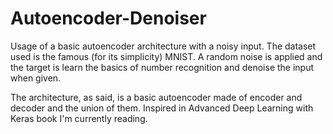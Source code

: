 # Autoencoder-Denoiser

Usage of a basic autoencoder architecture with a noisy input.
The dataset used is the famous (for its simplicity) MNIST. A random noise is applied and the target is learn the basics of number recognition and denoise the input when given.

The architecture, as said, is a basic autoencoder made of encoder and decoder and the union of them.
Inspired in Advanced Deep Learning with Keras book I'm currently reading.
